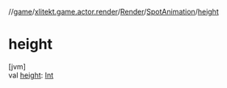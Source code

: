 //[game](../../../../index.md)/[xlitekt.game.actor.render](../../index.md)/[Render](../index.md)/[SpotAnimation](index.md)/[height](height.md)

# height

[jvm]\
val [height](height.md): [Int](https://kotlinlang.org/api/latest/jvm/stdlib/kotlin/-int/index.html)
